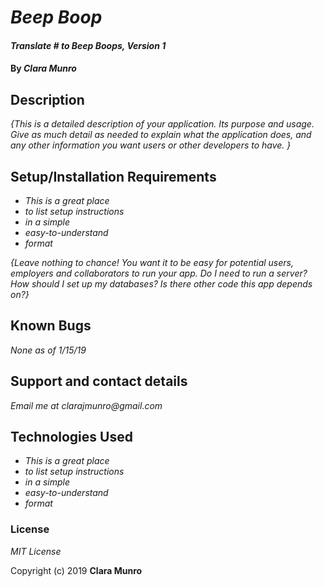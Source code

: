 # _Beep Boop_

#### _Translate # to Beep Boops, Version 1_

#### By _**Clara Munro**_

## Description

_{This is a detailed description of your application. Its purpose and usage.  Give as much detail as needed to explain what the application does, and any other information you want users or other developers to have. }_

## Setup/Installation Requirements

* _This is a great place_
* _to list setup instructions_
* _in a simple_
* _easy-to-understand_
* _format_

_{Leave nothing to chance! You want it to be easy for potential users, employers and collaborators to run your app. Do I need to run a server? How should I set up my databases? Is there other code this app depends on?}_

## Known Bugs

_None as of 1/15/19_

## Support and contact details

_Email me at clarajmunro@gmail.com_

## Technologies Used

* _This is a great place_
* _to list setup instructions_
* _in a simple_
* _easy-to-understand_
* _format_

### License

*MIT License*

Copyright (c) 2019 **Clara Munro**

